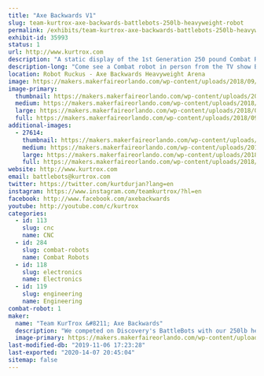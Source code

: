 ```yaml
---
title: "Axe Backwards V1"
slug: team-kurtrox-axe-backwards-battlebots-250lb-heavyweight-robot
permalink: /exhibits/team-kurtrox-axe-backwards-battlebots-250lb-heavyweight-robot/
exhibit-id: 35993
status: 1
url: http://www.kurtrox.com
description: "A static display of the 1st Generation 250 pound Combat Robot that has competed on the Discovery TV show Battlebots.  "
description-long: "Come see a Combat robot in person from the TV show Battlebots on Discovery and Science Channel. Axe Backwards had its first year competing on the show and still sports some of the authentic battle damage from the matches he had. Meet some of the team members, get autographs signed, and have your picture taken with the world famous Axe Backwards."
location: Robot Ruckus - Axe Backwards Heavyweight Arena
image: https://makers.makerfaireorlando.com/wp-content/uploads/2018/09/30581919_149322535902245_7387401211487453184_o-1024x897.jpg
image-primary:
  thumbnail: https://makers.makerfaireorlando.com/wp-content/uploads/2018/09/30581919_149322535902245_7387401211487453184_o-150x150.jpg
  medium: https://makers.makerfaireorlando.com/wp-content/uploads/2018/09/30581919_149322535902245_7387401211487453184_o-300x263.jpg
  large: https://makers.makerfaireorlando.com/wp-content/uploads/2018/09/30581919_149322535902245_7387401211487453184_o-1024x897.jpg
  full: https://makers.makerfaireorlando.com/wp-content/uploads/2018/09/30581919_149322535902245_7387401211487453184_o.jpg
additional-images:
  - 27614:
    thumbnail: https://makers.makerfaireorlando.com/wp-content/uploads/2018/09/axebackwards_team2-150x150.jpg
    medium: https://makers.makerfaireorlando.com/wp-content/uploads/2018/09/axebackwards_team2-300x298.jpg
    large: https://makers.makerfaireorlando.com/wp-content/uploads/2018/09/axebackwards_team2-1024x1015.jpg
    full: https://makers.makerfaireorlando.com/wp-content/uploads/2018/09/axebackwards_team2.jpg
website: http://www.kurtrox.com
email: battlebots@kurtrox.com
twitter: https://twitter.com/kurtdurjan?lang=en
instagram: https://www.instagram.com/teamkurtrox/?hl=en
facebook: http://www.facebook.com/axebackwards
youtube: http://youtube.com/c/kurtrox
categories:
  - id: 113
    slug: cnc
    name: CNC
  - id: 284
    slug: combat-robots
    name: Combat Robots
  - id: 118
    slug: electronics
    name: Electronics
  - id: 119
    slug: engineering
    name: Engineering
combat-robot: 1
maker:
  name: "Team KurTrox &#8211; Axe Backwards"
  description: "We competed on Discovery's BattleBots with our 250lb heavyweight Robot, Axe Backwards."
  image-primary: https://makers.makerfaireorlando.com/wp-content/uploads/2019/08/Axe-Backwards-Team-S2019-1-1024x683.jpg
last-modified-db: "2019-11-06 17:23:28"
last-exported: "2020-14-07 20:45:04"
sitemap: false
---
```

